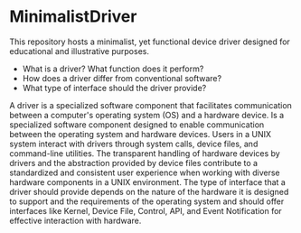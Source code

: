 # MinimalistDriver
 This repository hosts a minimalist, yet functional device driver designed for educational and illustrative purposes.

* What is a driver? What function does it perform?
* How does a driver differ from conventional software?
* What type of interface should the driver provide?

A driver is a specialized software component that facilitates communication between a computer's operating system (OS) and a hardware device. Is a specialized software component designed to enable communication between the operating system and hardware devices. Users in a UNIX system interact with drivers through system calls, device files, and command-line utilities. The transparent handling of hardware devices by drivers and the abstraction provided by device files contribute to a standardized and consistent user experience when working with diverse hardware components in a UNIX environment. The type of interface that a driver should provide depends on the nature of the hardware it is designed to support and the requirements of the operating system and should offer interfaces like Kernel, Device File, Control, API, and Event Notification for effective interaction with hardware.

